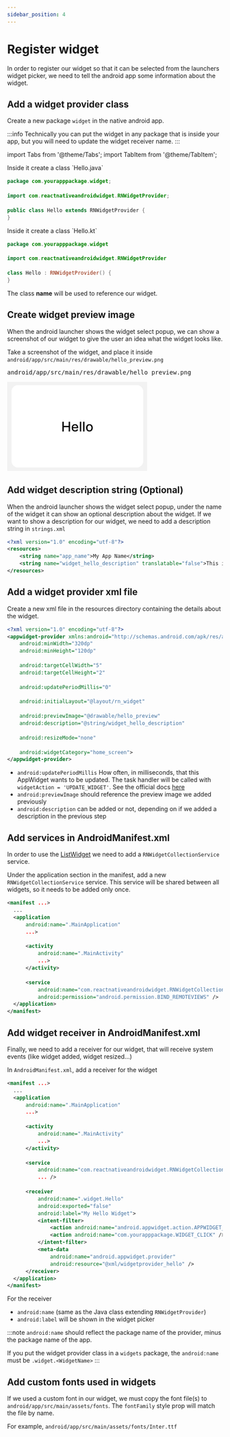 ```yaml
---
sidebar_position: 4
---
```


# Register widget

In order to register our widget so that it can be selected from the launchers widget picker, we need to tell the android app some information about the widget.

## Add a widget provider class

Create a new package `widget` in the native android app.

:::info
Technically you can put the widget in any package that is inside your app, but you will need to update the widget receiver name.
:::

import Tabs from '@theme/Tabs';
import TabItem from '@theme/TabItem';

<Tabs>
  <TabItem value="Java" label="Java" default>
Inside it create a class `Hello.java`

```java title="android/app/src/main/java/com/yourapppackage/widget/Hello.java"
package com.yourapppackage.widget;

import com.reactnativeandroidwidget.RNWidgetProvider;

public class Hello extends RNWidgetProvider {
}
```

  </TabItem>
  <TabItem value="Kotlin" label="Kotlin">
Inside it create a class `Hello.kt`

```kotlin title="android/app/src/main/java/com/yourapppackage/widget/Hello.kt"
package com.yourapppackage.widget

import com.reactnativeandroidwidget.RNWidgetProvider

class Hello : RNWidgetProvider() {
}
```

  </TabItem>
</Tabs>

The class **name** will be used to reference our widget.

## Create widget preview image

When the android launcher shows the widget select popup, we can show a screenshot of our widget to give the user an idea what the widget looks like.

Take a screenshot of the widget, and place it inside `android/app/src/main/res/drawable/hello_preview.png`

<pre>android/app/src/main/res/drawable/hello_preview.png</pre>

![Hello Widget Preview](/img/hello_preview.png)

## Add widget description string (Optional)

When the android launcher shows the widget select popup, under the name of the widget it can show an optional description about the widget. If we want to show a description for our widget, we need to add a description string in `strings.xml`

```xml title="android/app/src/main/res/values/strings.xml"
<?xml version="1.0" encoding="utf-8"?>
<resources>
    <string name="app_name">My App Name</string>
    <string name="widget_hello_description" translatable="false">This is my first widget</string>
</resources>
```

## Add a widget provider xml file

Create a new xml file in the resources directory containing the details about the widget.

```xml title="android/app/src/main/res/xml/widgetprovider_hello.xml"
<?xml version="1.0" encoding="utf-8"?>
<appwidget-provider xmlns:android="http://schemas.android.com/apk/res/android"
    android:minWidth="320dp"
    android:minHeight="120dp"

    android:targetCellWidth="5"
    android:targetCellHeight="2"

    android:updatePeriodMillis="0"

    android:initialLayout="@layout/rn_widget"

    android:previewImage="@drawable/hello_preview"
    android:description="@string/widget_hello_description"

    android:resizeMode="none"

    android:widgetCategory="home_screen">
</appwidget-provider>
```

- `android:updatePeriodMillis` How often, in milliseconds, that this AppWidget wants to be updated. The task handler will be called with `widgetAction = 'UPDATE_WIDGET'`. See the official docs [here](https://developer.android.com/reference/android/appwidget/AppWidgetProviderInfo.html#updatePeriodMillis)
- `android:previewImage` should reference the preview image we added previously
- `android:description` can be added or not, depending on if we added a description in the previous step

## Add services in AndroidManifest.xml

In order to use the [ListWidget](../primitives/list-widget.md) we need to add a `RNWidgetCollectionService` service.

Under the application section in the manifest, add a new `RNWidgetCollectionService` service. This service will be shared between all widgets, so it needs to be added only once.

```xml title="android/app/src/main/AndroidManifest.xml"
<manifest ...>
  ...
  <application
      android:name=".MainApplication"
      ...>

      <activity
          android:name=".MainActivity"
          ...>
      </activity>

      <service
          android:name="com.reactnativeandroidwidget.RNWidgetCollectionService"
          android:permission="android.permission.BIND_REMOTEVIEWS" />
  </application>
</manifest>
```

## Add widget receiver in AndroidManifest.xml

Finally, we need to add a receiver for our widget, that will receive system events (like widget added, widget resized...)

In `AndroidManifest.xml`, add a receiver for the widget

```xml title="android/app/src/main/AndroidManifest.xml"
<manifest ...>
  ...
  <application
      android:name=".MainApplication"
      ...>

      <activity
          android:name=".MainActivity"
          ...>
      </activity>

      <service
          android:name="com.reactnativeandroidwidget.RNWidgetCollectionService"
          ... />

      <receiver
          android:name=".widget.Hello"
          android:exported="false"
          android:label="My Hello Widget">
          <intent-filter>
              <action android:name="android.appwidget.action.APPWIDGET_UPDATE" />
              <action android:name="com.yourapppackage.WIDGET_CLICK" />
          </intent-filter>
          <meta-data
              android:name="android.appwidget.provider"
              android:resource="@xml/widgetprovider_hello" />
      </receiver>
  </application>
</manifest>
```

For the receiver

- `android:name` (same as the Java class extending `RNWidgetProvider`)
- `android:label` will be shown in the widget picker

:::note
`android:name` should reflect the package name of the provider, minus the package name of the app.

If you put the widget provider class in a `widgets` package, the `android:name` must be `.widget.<WidgetName>`
:::

## Add custom fonts used in widgets

If we used a custom font in our widget, we must copy the font file(s) to `android/app/src/main/assets/fonts`. The `fontFamily` style prop will match the file by name.

For example, `android/app/src/main/assets/fonts/Inter.ttf`
